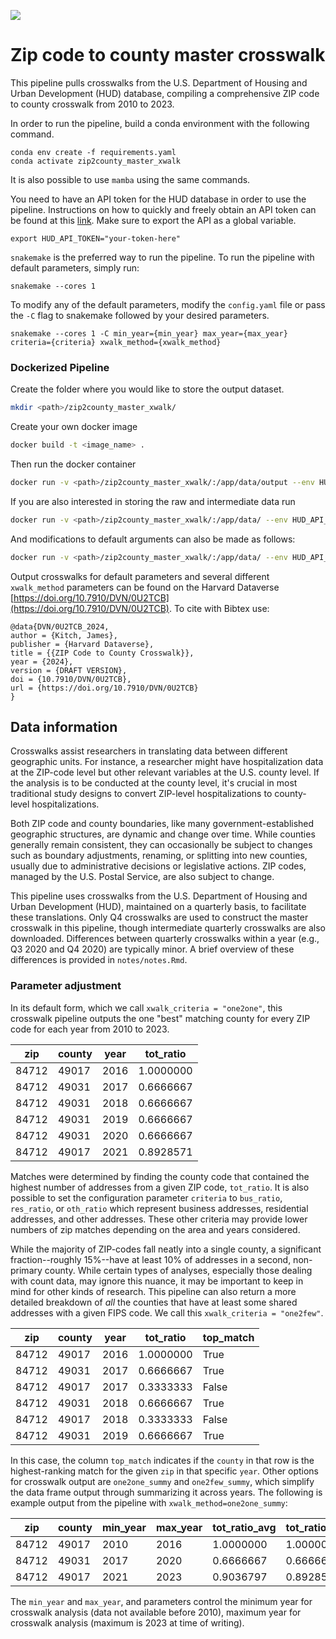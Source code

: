 [![](<https://img.shields.io/badge/Dataverse-10.7910/DVN/SYNPBS-orange>)](https://doi.org/10.7910/DVN/0U2TCB)

# Zip code to county master crosswalk

This pipeline pulls crosswalks from the U.S. Department of Housing and Urban Development (HUD) database, compiling a comprehensive ZIP code to county crosswalk from 2010 to 2023.

In order to run the pipeline, build a conda environment with the following command.

```
conda env create -f requirements.yaml
conda activate zip2county_master_xwalk 
```

It is also possible to use `mamba` using the same commands.

You need to have an API token for the HUD database in order to use the pipeline. Instructions on how to quickly and freely obtain an API token can be found at this [link](https://www.huduser.gov/portal/dataset/uspszip-api.html). Make sure to export the API as a global variable.

```
export HUD_API_TOKEN="your-token-here"
```

`snakemake` is the preferred way to run the pipeline. To run the pipeline with default parameters, simply run:
```
snakemake --cores 1
```

To modify any of the default parameters, modify the `config.yaml` file or pass the `-C` flag to snakemake followed by your desired parameters.
```
snakemake --cores 1 -C min_year={min_year} max_year={max_year} criteria={criteria} xwalk_method={xwalk_method}
```

### Dockerized Pipeline

Create the folder where you would like to store the output dataset.

```bash 
mkdir <path>/zip2county_master_xwalk/
```

Create your own docker image
```bash
docker build -t <image_name> .
```

Then run the docker container
```bash
docker run -v <path>/zip2county_master_xwalk/:/app/data/output --env HUD_API_TOKEN=$HUD_API_TOKEN <image_name>
```

If you are also interested in storing the raw and intermediate data run

```bash
docker run -v <path>/zip2county_master_xwalk/:/app/data/ --env HUD_API_TOKEN=$HUD_API_TOKEN <image_name>
```

And modifications to default arguments can also be made as follows:
```bash
docker run -v <path>/zip2county_master_xwalk/:/app/data/ --env HUD_API_TOKEN=$HUD_API_TOKEN <image_name> -C min_year={min_year} max_year={max_year}
```

Output crosswalks for default parameters and several different `xwalk_method` parameters can be found on the Harvard Dataverse [https://doi.org/10.7910/DVN/0U2TCB](https://doi.org/10.7910/DVN/0U2TCB). To cite with Bibtex use:
```
@data{DVN/0U2TCB_2024,
author = {Kitch, James},
publisher = {Harvard Dataverse},
title = {{ZIP Code to County Crosswalk}},
year = {2024},
version = {DRAFT VERSION},
doi = {10.7910/DVN/0U2TCB},
url = {https://doi.org/10.7910/DVN/0U2TCB}
}
```

## Data information

Crosswalks assist researchers in translating data between different geographic units. For instance, a researcher might have hospitalization data at the ZIP-code level but other relevant variables at the U.S. county level. If the analysis is to be conducted at the county level, it's crucial in most traditional study designs to convert ZIP-level hospitalizations to county-level hospitalizations.

Both ZIP code and county boundaries, like many government-established geographic structures, are dynamic and change over time. While counties generally remain consistent, they can occasionally be subject to changes such as boundary adjustments, renaming, or splitting into new counties, usually due to administrative decisions or legislative actions. ZIP codes, managed by the U.S. Postal Service, are also subject to change.

This pipeline uses crosswalks from the U.S. Department of Housing and Urban Development (HUD), maintained on a quarterly basis, to facilitate these translations. Only Q4 crosswalks are used to construct the master crosswalk in this pipeline, though intermediate quarterly crosswalks are also downloaded. Differences between quarterly crosswalks within a year (e.g., Q3 2020 and Q4 2020) are typically minor. A brief overview of these differences is provided in `notes/notes.Rmd`.

### Parameter adjustment

In its default form, which we call `xwalk_criteria = "one2one"`, this crosswalk pipeline outputs the one "best" matching county for every ZIP code for each year from 2010 to 2023. 

|zip  |county |year|tot_ratio|
|-----|-----|----|---------|
|84712|49017|2016|1.0000000|
|84712|49031|2017|0.6666667|
|84712|49031|2018|0.6666667|
|84712|49031|2019|0.6666667|
|84712|49031|2020|0.6666667|
|84712|49017|2021|0.8928571|

Matches were determined by finding the county code that contained the highest number of addresses from a given ZIP code, `tot_ratio`. It is also possible to set the configuration parameter `criteria` to `bus_ratio`, `res_ratio`, or `oth_ratio` which represent business addresses, residential addresses, and other addresses. These other criteria may provide lower numbers of zip matches depending on the area and years considered.

While the majority of ZIP-codes fall neatly into a single county, a significant fraction--roughly 15%--have at least 10% of addresses in a second, non-primary county. While certain types of analyses, especially those dealing with count data, may ignore this nuance, it may be important to keep in mind for other kinds of research. This pipeline can also return a more detailed breakdown of *all* the counties that have at least some shared addresses with a given FIPS code. We call this `xwalk_criteria = "one2few"`. 

|zip  |county |year|tot_ratio|top_match|
|-----|-----|----|---------|---------|
|84712|49017|2016|1.0000000|True     |
|84712|49031|2017|0.6666667|True     |
|84712|49017|2017|0.3333333|False    |
|84712|49031|2018|0.6666667|True     |
|84712|49017|2018|0.3333333|False    |
|84712|49031|2019|0.6666667|True     |

In this case, the column `top_match` indicates if the `county` in that row is the highest-ranking match for the given `zip` in that specific `year`. Other options for crosswalk output are `one2one_summy` and `one2few_summy`, which simplify the data frame output through summarizing it across years. The following is example output from the pipeline with `xwalk_method=one2one_summy`:

|zip  |county |min_year|max_year|tot_ratio_avg|tot_ratio_min|tot_ratio_max|
|-----|-----|--------|--------|-------------|-------------|-------------|
|84712|49017|2010    |2016    |1.0000000    |1.0000000    |1.0000000    |
|84712|49031|2017    |2020    |0.6666667    |0.6666667    |0.6666667    |
|84712|49017|2021    |2023    |0.9036797    |0.8928571    |0.9090909    |


The `min_year` and `max_year`, and parameters control the minimum year for crosswalk analysis (data not available before 2010), maximum year for crosswalk analysis (maximum is 2023 at time of writing). 